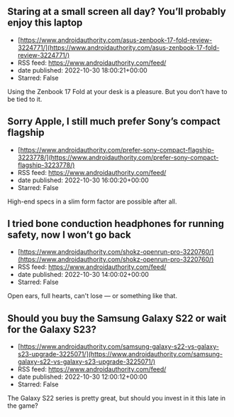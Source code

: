 ## Staring at a small screen all day? You’ll probably enjoy this laptop
 - [https://www.androidauthority.com/asus-zenbook-17-fold-review-3224771/](https://www.androidauthority.com/asus-zenbook-17-fold-review-3224771/)
 - RSS feed: https://www.androidauthority.com/feed/
 - date published: 2022-10-30 18:00:21+00:00
 - Starred: False

Using the Zenbook 17 Fold at your desk is a pleasure. But you don’t have to be tied to it.

## Sorry Apple, I still much prefer Sony’s compact flagship
 - [https://www.androidauthority.com/prefer-sony-compact-flagship-3223778/](https://www.androidauthority.com/prefer-sony-compact-flagship-3223778/)
 - RSS feed: https://www.androidauthority.com/feed/
 - date published: 2022-10-30 16:00:20+00:00
 - Starred: False

High-end specs in a slim form factor are possible after all.

## I tried bone conduction headphones for running safety, now I won’t go back
 - [https://www.androidauthority.com/shokz-openrun-pro-3220760/](https://www.androidauthority.com/shokz-openrun-pro-3220760/)
 - RSS feed: https://www.androidauthority.com/feed/
 - date published: 2022-10-30 14:00:02+00:00
 - Starred: False

Open ears, full hearts, can't lose — or something like that.

## Should you buy the Samsung Galaxy S22 or wait for the Galaxy S23?
 - [https://www.androidauthority.com/samsung-galaxy-s22-vs-galaxy-s23-upgrade-3225071/](https://www.androidauthority.com/samsung-galaxy-s22-vs-galaxy-s23-upgrade-3225071/)
 - RSS feed: https://www.androidauthority.com/feed/
 - date published: 2022-10-30 12:00:12+00:00
 - Starred: False

The Galaxy S22 series is pretty great, but should you invest in it this late in the game?
